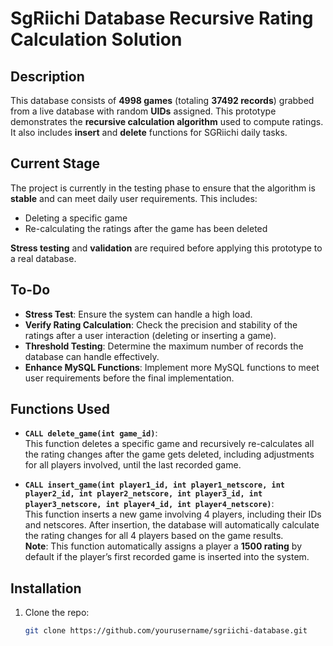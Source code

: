 # SgRiichi Database Recursive Rating Calculation Solution

## Description
This database consists of **4998 games** (totaling **37492 records**) grabbed from a live database with random **UIDs** assigned. This prototype demonstrates the **recursive calculation algorithm** used to compute ratings. It also includes **insert** and **delete** functions for SGRiichi daily tasks.

## Current Stage
The project is currently in the testing phase to ensure that the algorithm is **stable** and can meet daily user requirements. This includes:
- Deleting a specific game
- Re-calculating the ratings after the game has been deleted

**Stress testing** and **validation** are required before applying this prototype to a real database.

## To-Do
- **Stress Test**: Ensure the system can handle a high load.
- **Verify Rating Calculation**: Check the precision and stability of the ratings after a user interaction (deleting or inserting a game).
- **Threshold Testing**: Determine the maximum number of records the database can handle effectively.
- **Enhance MySQL Functions**: Implement more MySQL functions to meet user requirements before the final implementation.

## Functions Used
- **`CALL delete_game(int game_id)`**:  
   This function deletes a specific game and recursively re-calculates all the rating changes after the game gets deleted, including adjustments for all players involved, until the last recorded game.

- **`CALL insert_game(int player1_id, int player1_netscore, int player2_id, int player2_netscore, int player3_id, int player3_netscore, int player4_id, int player4_netscore)`**:  
   This function inserts a new game involving 4 players, including their IDs and netscores. After insertion, the database will automatically calculate the rating changes for all 4 players based on the game results.  
   **Note**: This function automatically assigns a player a **1500 rating** by default if the player’s first recorded game is inserted into the system.

## Installation
1. Clone the repo:
   ```bash
   git clone https://github.com/yourusername/sgriichi-database.git
